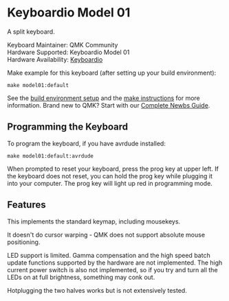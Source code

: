 # Keyboardio Model 01

A split keyboard.

Keyboard Maintainer: QMK Community  
Hardware Supported: Keyboardio Model 01  
Hardware Availability: [Keyboardio](https://shop.keyboard.io)  

Make example for this keyboard (after setting up your build environment):

    make model01:default

See the [build environment setup](https://docs.qmk.fm/#/getting_started_build_tools) and the [make instructions](https://docs.qmk.fm/#/getting_started_make_guide) for more information.
Brand new to QMK? Start with our [Complete Newbs Guide](https://docs.qmk.fm/#/newbs).

## Programming the Keyboard

To program the keyboard, if you have avrdude installed:

    make model01:default:avrdude

When prompted to reset your keyboard, press the prog key at upper left. If the
keyboard does not reset, you can hold the prog key while plugging it into your
computer. The prog key will light up red in programming mode.

## Features

This implements the standard keymap, including mousekeys.

It doesn't do cursor warping - QMK does not support absolute mouse positioning.

LED support is limited. Gamma compensation and the high speed batch update
functions supported by the hardware are not implemented. The high current power
switch is also not implemented, so if you try and turn all the LEDs on at full
brightness, something may conk out.

Hotplugging the two halves works but is not extensively tested.
